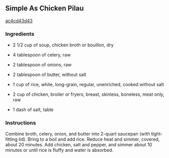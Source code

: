## Simple As Chicken Pilau

[ac4cd43d43](http://www.food.com/recipe/simple-as-chicken-pilau-379126)

### Ingredients

 - 2 1/2 cup of soup, chicken broth or bouillon, dry

 - 4 tablespoon of celery, raw

 - 2 tablespoon of onions, raw

 - 2 tablespoon of butter, without salt

 - 1 cup of rice, white, long-grain, regular, unenriched, cooked without salt

 - 2 cup of chicken, broiler or fryers, breast, skinless, boneless, meat only, raw

 - 1 dash of salt, table

### Instructions

Combine broth, celery, onion, and butter into 2-quart saucepan (with tight-fitting lid). Bring to a boil and add rice. Reduce heat and simmer, covered, about 20 minutes. Add chicken, salt and pepper, and simmer about 10 minutes or until rice is fluffy and water is absorbed.
